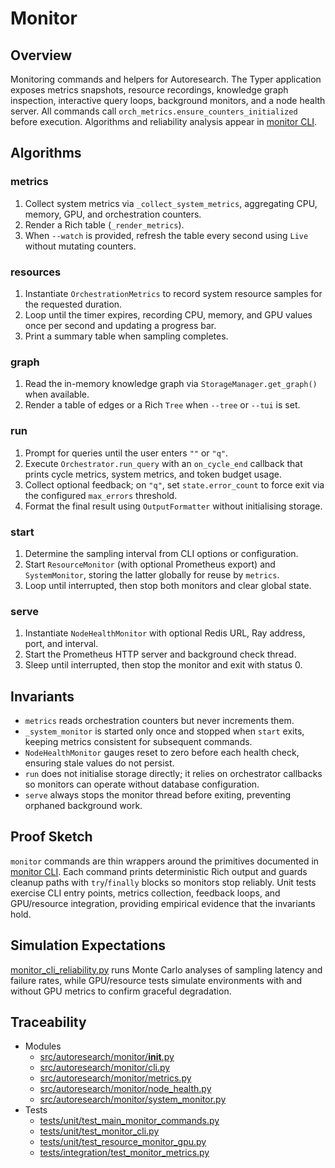 # Monitor

## Overview

Monitoring commands and helpers for Autoresearch. The Typer application exposes
metrics snapshots, resource recordings, knowledge graph inspection, interactive
query loops, background monitors, and a node health server. All commands call
`orch_metrics.ensure_counters_initialized` before execution. Algorithms and
reliability analysis appear in [monitor CLI](../algorithms/monitor_cli.md).

## Algorithms

### metrics

1. Collect system metrics via `_collect_system_metrics`, aggregating CPU,
   memory, GPU, and orchestration counters.
2. Render a Rich table (`_render_metrics`).
3. When `--watch` is provided, refresh the table every second using `Live`
   without mutating counters.

### resources

1. Instantiate `OrchestrationMetrics` to record system resource samples for the
   requested duration.
2. Loop until the timer expires, recording CPU, memory, and GPU values once per
   second and updating a progress bar.
3. Print a summary table when sampling completes.

### graph

1. Read the in-memory knowledge graph via `StorageManager.get_graph()` when
   available.
2. Render a table of edges or a Rich `Tree` when `--tree` or `--tui` is set.

### run

1. Prompt for queries until the user enters `""` or `"q"`.
2. Execute `Orchestrator.run_query` with an `on_cycle_end` callback that prints
   cycle metrics, system metrics, and token budget usage.
3. Collect optional feedback; on `"q"`, set `state.error_count` to force exit
   via the configured `max_errors` threshold.
4. Format the final result using `OutputFormatter` without initialising storage.

### start

1. Determine the sampling interval from CLI options or configuration.
2. Start `ResourceMonitor` (with optional Prometheus export) and
   `SystemMonitor`, storing the latter globally for reuse by `metrics`.
3. Loop until interrupted, then stop both monitors and clear global state.

### serve

1. Instantiate `NodeHealthMonitor` with optional Redis URL, Ray address, port,
   and interval.
2. Start the Prometheus HTTP server and background check thread.
3. Sleep until interrupted, then stop the monitor and exit with status 0.

## Invariants

- `metrics` reads orchestration counters but never increments them.
- `_system_monitor` is started only once and stopped when `start` exits, keeping
  metrics consistent for subsequent commands.
- `NodeHealthMonitor` gauges reset to zero before each health check, ensuring
  stale values do not persist.
- `run` does not initialise storage directly; it relies on orchestrator
  callbacks so monitors can operate without database configuration.
- `serve` always stops the monitor thread before exiting, preventing orphaned
  background work.

## Proof Sketch

`monitor` commands are thin wrappers around the primitives documented in
[monitor CLI](../algorithms/monitor_cli.md). Each command prints deterministic
Rich output and guards cleanup paths with `try`/`finally` blocks so monitors
stop reliably. Unit tests exercise CLI entry points, metrics collection,
feedback loops, and GPU/resource integration, providing empirical evidence
that the invariants hold.

## Simulation Expectations

[monitor_cli_reliability.py][s1] runs Monte Carlo analyses of sampling latency
and failure rates, while GPU/resource tests simulate environments with and
without GPU metrics to confirm graceful degradation.

## Traceability

- Modules
  - [src/autoresearch/monitor/__init__.py][m1]
  - [src/autoresearch/monitor/cli.py][m2]
  - [src/autoresearch/monitor/metrics.py][m3]
  - [src/autoresearch/monitor/node_health.py][m4]
  - [src/autoresearch/monitor/system_monitor.py][m5]
- Tests
  - [tests/unit/test_main_monitor_commands.py][t1]
  - [tests/unit/test_monitor_cli.py][t2]
  - [tests/unit/test_resource_monitor_gpu.py][t3]
  - [tests/integration/test_monitor_metrics.py][t4]

[m1]: ../../src/autoresearch/monitor/__init__.py
[m2]: ../../src/autoresearch/monitor/cli.py
[m3]: ../../src/autoresearch/monitor/metrics.py
[m4]: ../../src/autoresearch/monitor/node_health.py
[m5]: ../../src/autoresearch/monitor/system_monitor.py
[t1]: ../../tests/unit/test_main_monitor_commands.py
[t2]: ../../tests/unit/test_monitor_cli.py
[t3]: ../../tests/unit/test_resource_monitor_gpu.py
[t4]: ../../tests/integration/test_monitor_metrics.py
[s1]: ../../scripts/monitor_cli_reliability.py

